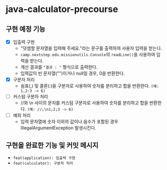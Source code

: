 # java-calculator-precourse

## 구현 예정 기능
- [x] 입출력 구현
    - "덧셈할 문자열을 입력해 주세요."라는 문구를 출력하여 사용자 입력을 받는다.
    - `camp.nextstep.edu.missionutils.Console`의 `readLine()`을 사용하여 입력을 받는다.
    - 계산 결과를 `"결과 : "` 형식으로 출력한다.
    - 입력값이 빈 문자열("")이거나 null일 경우, 0을 반환한다.
- [x] 구분자 처리
    - 쉼표(,) 및 콜론(:)을 구분자로 사용하여 숫자를 분리하고 합을 반환한다. `(예: 1,2:3 -> 6)`
- [ ] 커스텀 구분자 처리
    - //와 \n 사이의 문자를 커스텀 구분자로 사용하여 숫자를 분리하고 합을 반환한다. `(예: //;\n1;2;3 -> 6)`
- [ ] 예외 처리
    - 입력 문자열에 숫자 이외의 값이나 음수가 포함된 경우 IllegalArgumentException 발생시킨다.



## 구현을 완료한 기능 및 커밋 메시지

- `feat(application): 입출력 구현`
- `feat(calculator): 구분자 처리`